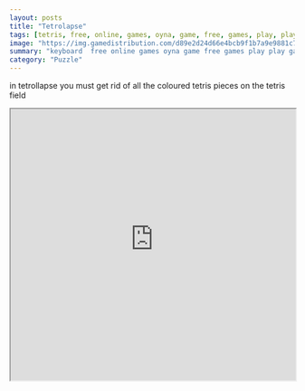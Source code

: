```yaml
---
layout: posts
title: "Tetrolapse"
tags: [tetris, free, online, games, oyna, game, free, games, play, play, games]
image: "https://img.gamedistribution.com/d89e2d24d66e4bcb9f1b7a9e9881c702.jpg"
summary: "keyboard  free online games oyna game free games play play games"
category: "Puzzle"
---
```


in tetrollapse you must get rid of all the coloured tetris pieces on the tetris field

<iframe width="100%" height="480px;" src="https://html5.gamedistribution.com/d89e2d24d66e4bcb9f1b7a9e9881c702/"></iframe>